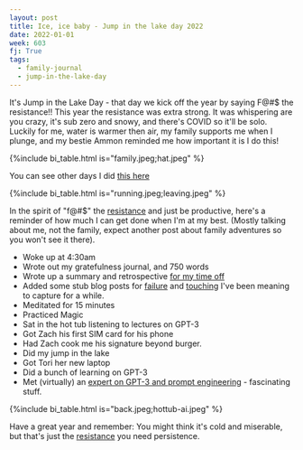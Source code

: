 ```yaml
---
layout: post
title: Ice, ice baby - Jump in the lake day 2022
date: 2022-01-01
week: 603
fj: True
tags:
  - family-journal
  - jump-in-the-lake-day
---
```


It's Jump in the Lake Day - that day we kick off the year by saying F@#\$ the resistance!! This year the resistance was extra strong. It was whispering are you crazy, it's sub zero and snowy, and there's COVID so it'll be solo. Luckily for me, water is warmer then air, my family supports me when I plunge, and my bestie Ammon reminded me how important it is I do this!

{%include bi_table.html is="family.jpeg;hat.jpeg" %}

You can see other days I did [this here](https://ig66.blogspot.com/2020/01/happy-jump-in-lake-day-2020.html)

{%include bi_table.html is="running.jpeg;leaving.jpeg" %}

In the spirit of "f@#\$" the [resistance](/resistance) and just be productive, here's a reminder of how much I can get done when I'm at my best. (Mostly talking about me, not the family, expect another post about family adventures so you won't see it there).

- Woke up at 4:30am
- Wrote out my gratefulness journal, and 750 words
- Wrote up a summary and retrospective [for my time off](/timeoff-21-12)
- Added some stub blog posts for [failure](/fail) and [touching](/cry) I've been meaning to capture for a while.
- Meditated for 15 minutes
- Practiced Magic
- Sat in the hot tub listening to lectures on GPT-3
- Got Zach his first SIM card for his phone
- Had Zach cook me his signature beyond burger.
- Did my jump in the lake
- Got Tori her new laptop
- Did a bunch of learning on GPT-3
- Met (virtually) an [expert on GPT-3 and prompt engineering](https://github.com/semiosis/prompts/tree/master/prompts) - fascinating stuff.

{%include bi_table.html is="back.jpeg;hottub-ai.jpeg" %}

Have a great year and remember: You might think it's cold and miserable, but that's just the [resistance](/resistance) you need persistence.
